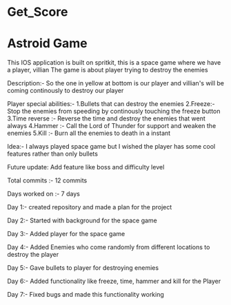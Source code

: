# Get_Score
# Astroid Game
This IOS application is built on spritkit, this is a space game where we have a player, villian
The game is about player trying to destroy the enemies

Description:-
So the one in yellow at bottom is our player and villian's will be coming continously to destroy our player

Player special abilities:-
1.Bullets that can destroy the enemies
2.Freeze:- Stop the enemies from speeding by continously touching the freeze button
3.Time reverse :-  Reverse the time and destroy the enemies that went always
4.Hammer :- Call the Lord of Thunder for support and weaken the enemies
5.Kill :- Burn all the enemies to death in a instant

Idea:- I always played space game but I wished the player has some cool features rather than only bullets

Future update: Add feature like boss and difficulty level

Total commits :- 12 commits

Days worked on :- 7 days

Day 1:- created repository and made a plan for the project

Day 2:- Started with background for the space game

Day 3:- Added player for the space game

Day 4:- Added Enemies who come randomly from different locations to destroy the player

Day 5:- Gave bullets to player for destroying enemies

Day 6:-  Added functionality like freeze, time, hammer and kill for the Player

Day 7:- Fixed bugs and made this functionality working
